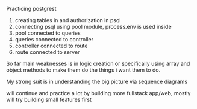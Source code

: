 Practicing postgrest 

1. creating tables in and authorization in psql 
2. connecting psql using pool module, process.env is used inside
3. pool connected to queries 
4. queries connected to controller
5. controller connected to route
6. route connected to server

So far main weaknesses is in logic creation or specifically using array and object methods to make them do the things i want them to do.

My strong suit is in understanding the big picture via sequence diagrams

will continue and practice a lot by building more fullstack app/web, mostly will try building small features first

